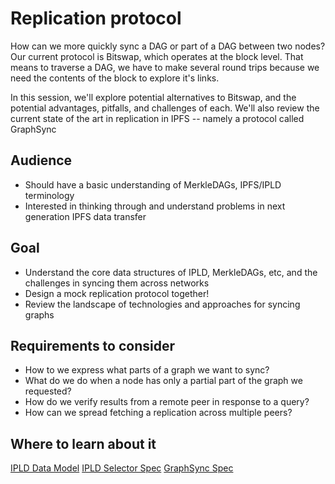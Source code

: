 # Replication protocol

How can we more quickly sync a DAG or part of a DAG between two nodes? Our current protocol is Bitswap, which operates at the block level. That means to traverse a DAG, we have to make several round trips because we need the contents of the block to explore it's links.

In this session, we'll explore potential alternatives to Bitswap, and the potential advantages, pitfalls, and challenges of each. We'll also review the current state of the art in replication in IPFS -- namely a protocol called GraphSync

## Audience

- Should have a basic understanding of MerkleDAGs, IPFS/IPLD terminology
- Interested in thinking through and understand problems in next generation IPFS data transfer

## Goal

- Understand the core data structures of IPLD, MerkleDAGs, etc, and the challenges in syncing them across networks
- Design a mock replication protocol together!
- Review the landscape of technologies and approaches for syncing graphs

## Requirements to consider

- How to we express what parts of a graph we want to sync?
- What do we do when a node has only a partial part of the graph we requested?
- How do we verify results from a remote peer in response to a query?
- How can we spread fetching a replication across multiple peers?

## Where to learn about it

[IPLD Data Model](https://github.com/ipld/specs/blob/master/data-model-layer/data-model.md)
[IPLD Selector Spec](https://github.com/ipld/specs/blob/master/block-layer/selectors/selectors.md)
[GraphSync Spec](https://github.com/ipld/specs/blob/master/block-layer/graphsync/graphsync.md)